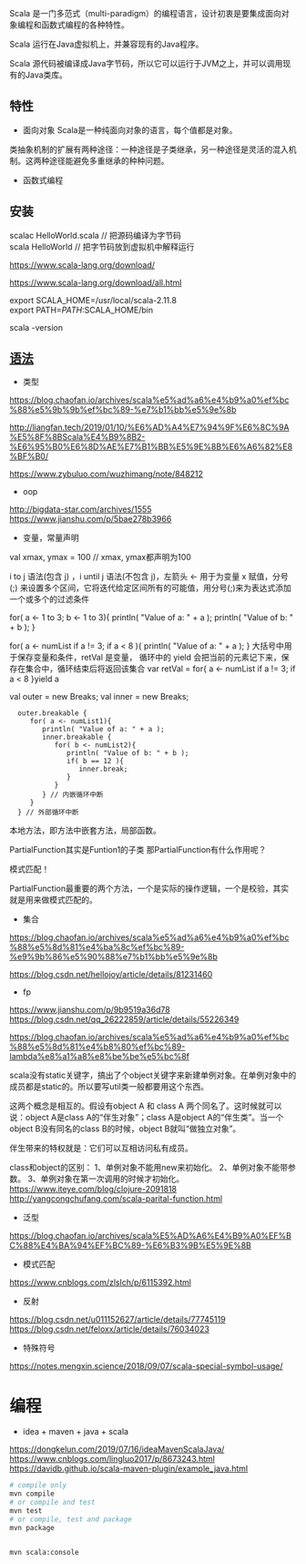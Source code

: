 Scala 是一门多范式（multi-paradigm）的编程语言，设计初衷是要集成面向对象编程和函数式编程的各种特性。

Scala 运行在Java虚拟机上，并兼容现有的Java程序。

Scala 源代码被编译成Java字节码，所以它可以运行于JVM之上，并可以调用现有的Java类库。

## 特性
* 面向对象
Scala是一种纯面向对象的语言，每个值都是对象。

类抽象机制的扩展有两种途径：一种途径是子类继承，另一种途径是灵活的混入机制。这两种途径能避免多重继承的种种问题。

* 函数式编程

## 安装

scalac HelloWorld.scala  // 把源码编译为字节码  
scala HelloWorld  // 把字节码放到虚拟机中解释运行



https://www.scala-lang.org/download/

https://www.scala-lang.org/download/all.html

export SCALA_HOME=/usr/local/scala-2.11.8  
export PATH=$PATH:$SCALA_HOME/bin

scala -version

## [语法](https://docs.scala-lang.org/zh-cn/overviews/index.html)
* 类型 

https://blog.chaofan.io/archives/scala%e5%ad%a6%e4%b9%a0%ef%bc%88%e5%9b%9b%ef%bc%89-%e7%b1%bb%e5%9e%8b

http://liangfan.tech/2019/01/10/%E6%AD%A4%E7%94%9F%E6%8C%9A%E5%8F%8BScala%E4%B9%8B2-%E6%95%B0%E6%8D%AE%E7%B1%BB%E5%9E%8B%E6%A6%82%E8%BF%B0/

https://www.zybuluo.com/wuzhimang/note/848212

* oop

http://bigdata-star.com/archives/1555
https://www.jianshu.com/p/5bae278b3966


* 变量，常量声明

val xmax, ymax = 100  // xmax, ymax都声明为100

i to j 语法(包含 j) ，i until j 语法(不包含 j)，左箭头 <- 用于为变量 x 赋值，分号 (;) 来设置多个区间，它将迭代给定区间所有的可能值，用分号(;)来为表达式添加一个或多个的过滤条件

for( a <- 1 to 3; b <- 1 to 3){
    println( "Value of a: " + a );
    println( "Value of b: " + b );
}

for( a <- numList 
if a != 3; if a < 8 ){
    println( "Value of a: " + a );
}
大括号中用于保存变量和条件，retVal 是变量， 循环中的 yield 会把当前的元素记下来，保存在集合中，循环结束后将返回该集合
var retVal = for{ a <- numList 
                        if a != 3; if a < 8
}yield a

val outer = new Breaks;
      val inner = new Breaks;

      outer.breakable {
         for( a <- numList1){
            println( "Value of a: " + a );
            inner.breakable {
               for( b <- numList2){
                  println( "Value of b: " + b );
                  if( b == 12 ){
                     inner.break;
                  }
               }
            } // 内嵌循环中断
         }
      } // 外部循环中断


本地方法，即方法中嵌套方法，局部函数。

PartialFunction其实是Funtion1的子类
那PartialFunction有什么作用呢？

模式匹配！

PartialFunction最重要的两个方法，一个是实际的操作逻辑，一个是校验，其实就是用来做模式匹配的。

* 集合

https://blog.chaofan.io/archives/scala%e5%ad%a6%e4%b9%a0%ef%bc%88%e5%8d%81%e4%ba%8c%ef%bc%89-%e9%9b%86%e5%90%88%e7%b1%bb%e5%9e%8b

https://blog.csdn.net/hellojoy/article/details/81231460

* fp

https://www.jianshu.com/p/9b9519a36d78
https://blog.csdn.net/qq_26222859/article/details/55226349

https://blog.chaofan.io/archives/scala%e5%ad%a6%e4%b9%a0%ef%bc%88%e5%8d%81%e4%b8%80%ef%bc%89-lambda%e8%a1%a8%e8%be%be%e5%bc%8f

scala没有static关键字，搞出了个object关键字来新建单例对象。在单例对象中的成员都是static的。所以要写util类一般都要用这个东西。

这两个概念是相互的。假设有object A 和 class A 两个同名了。这时候就可以说：object A是class A的“伴生对象”；class A是object A的“伴生类”。当一个object B没有同名的class B的时候，object B就叫“做独立对象”。

伴生带来的特权就是：它们可以互相访问私有成员。

class和object的区别：
  1、单例对象不能用new来初始化。
  2、单例对象不能带参数。
  3、单例对象在第一次调用的时候才初始化。
https://www.iteye.com/blog/clojure-2091818
http://yangcongchufang.com/scala-parital-function.html

* 泛型

https://blog.chaofan.io/archives/scala%E5%AD%A6%E4%B9%A0%EF%BC%88%E4%BA%94%EF%BC%89-%E6%B3%9B%E5%9E%8B

* 模式匹配

https://www.cnblogs.com/zlslch/p/6115392.html

* 反射

https://blog.csdn.net/u011152627/article/details/77745119
https://blog.csdn.net/feloxx/article/details/76034023

* 特殊符号

https://notes.mengxin.science/2018/09/07/scala-special-symbol-usage/  

# 编程
* idea  + maven + java + scala

https://dongkelun.com/2019/07/16/ideaMavenScalaJava/  
https://www.cnblogs.com/lingluo2017/p/8673243.html  
https://davidb.github.io/scala-maven-plugin/example_java.html
```sh
# compile only
mvn compile
# or compile and test
mvn test
# or compile, test and package
mvn package


mvn scala:console
```